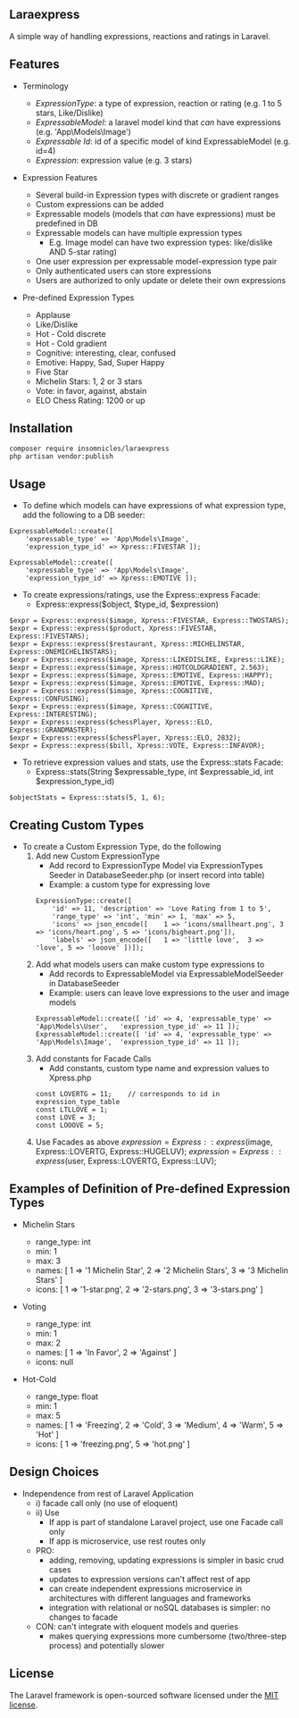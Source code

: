 ## Laraexpress

A simple way of handling expressions, reactions and ratings in Laravel.

## Features
- Terminology
    * *ExpressionType*: a type of expression, reaction or rating (e.g. 1 to 5 stars, Like/Dislike)
    * *ExpressableModel*: a laravel model kind that *can* have expressions (e.g. 'App\Models\Image')
    * *Expressable Id*: id of a specific model of kind ExpressableModel (e.g. id=4)
    * *Expression*: expression value (e.g. 3 stars)

- Expression Features
    * Several build-in Expression types with discrete or gradient ranges
    * Custom expressions can be added
    * Expressable models (models that *can* have expressions) must be predefined in DB
    * Expressable models can have multiple expression types
        - E.g. Image model can have two expression types: like/dislike AND 5-star rating)
    * One user expression per expressable model-expression type pair
    * Only authenticated users can store expressions
    * Users are authorized to only update or delete their own expressions

- Pre-defined Expression Types
    * Applause
    * Like/Dislike
    * Hot - Cold discrete
    * Hot - Cold gradient
    * Cognitive: interesting, clear, confused
    * Emotive: Happy, Sad, Super Happy
    * Five Star
    * Michelin Stars: 1, 2 or 3 stars
    * Vote: in favor, against, abstain
    * ELO Chess Rating: 1200 or up

## Installation

```
composer require insomnicles/laraexpress
php artisan vendor:publish
```

## Usage
- To define which models can have expressions of what expression type, add the following to a DB seeder:

```
ExpressableModel::create([ 
	'expressable_type' => 'App\Models\Image',
	'expression_type_id' => Xpress::FIVESTAR ]);

ExpressableModel::create([
	'expressable_type' => 'App\Models\Image',
	'expression_type_id' => Xpress::EMOTIVE ]);
```
- To create expressions/ratings, use the Express::express Facade:
    * Express::express($object, $type_id, $expression)

```
$expr = Express::express($image, Xpress::FIVESTAR, Express::TWOSTARS);
$expr = Express::express($product, Xpress::FIVESTAR, Express::FIVESTARS);
$expr = Express::express($restaurant, Xpress::MICHELINSTAR, Express::ONEMICHELINSTARS);
$expr = Express::express($image, Xpress::LIKEDISLIKE, Express::LIKE);
$expr = Express::express($image, Xpress::HOTCOLDGRADIENT, 2.563);
$expr = Express::express($image, Xpress::EMOTIVE, Express::HAPPY);
$expr = Express::express($image, Xpress::EMOTIVE, Express::MAD);
$expr = Express::express($image, Xpress::COGNITIVE, Express::CONFUSING);
$expr = Express::express($image, Xpress::COGNITIVE, Express::INTERESTING);
$expr = Express::express($chessPlayer, Xpress::ELO, Express::GRANDMASTER);
$expr = Express::express($chessPlayer, Xpress::ELO, 2832);
$expr = Express::express($bill, Xpress::VOTE, Express::INFAVOR);
```

- To retrieve expression values and stats, use the Express::stats Facade:
    * Express::stats(String $expressable_type, int $expressable_id, int $expression_type_id)

```
$objectStats = Express::stats(5, 1, 6);
```

## Creating Custom Types
- To create a Custom Expression Type, do the following
    1. Add new Custom ExpressionType
        - Add record to ExpressionType Model via ExpressionTypes Seeder in DatabaseSeeder.php (or insert record into table)
        - Example: a custom type for expressing love
        ```
        ExpressionType::create([
            'id' => 11, 'description' => 'Love Rating from 1 to 5',
            'range_type' => 'int', 'min' => 1, 'max' => 5,
            'icons' => json_encode([    1 => 'icons/smallheart.png', 3 => 'icons/heart.png', 5 => 'icons/bigheart.png']),
            'labels' => json_encode([   1 => 'little love',  3 => 'love', 5 => 'looove' ])]);
        ```
    2. Add what models users can make custom type expressions to
        - Add records to ExpressableModel via ExpressableModelSeeder in DatabaseSeeder
        - Example: users can leave love expressions to the user and image models
        ```
        ExpressableModel::create([ 'id' => 4, 'expressable_type' => 'App\Models\User',   'expression_type_id' => 11 ]);
        ExpressableModel::create([ 'id' => 4, 'expressable_type' => 'App\Models\Image',  'expression_type_id' => 11 ]);
        ```
    3. Add constants for Facade Calls
        - Add constants, custom type name and expression values to Xpress.php
        ```
        const LOVERTG = 11;    // corresponds to id in expression_type_table
        const LTLLOVE = 1;
        const LOVE = 3;
        const LOOOVE = 5;
        ```
    4. Use Facades as above
        $expression = Express::express($image, Express::LOVERTG, Express::HUGELUV);
        $expression = Express::express($user,  Express::LOVERTG, Express::LUV);

## Examples of Definition of Pre-defined Expression Types

- Michelin Stars
    - range_type: int
    - min: 1
    - max: 3
    - names: [ 1 => '1 Michelin Star', 2 => '2 Michelin Stars', 3 => '3 Michelin Stars' ]
    - icons: [ 1 => '1-star.png', 2 => '2-stars.png', 3 => '3-stars.png' ]

- Voting
    - range_type: int
    - min: 1
    - max: 2
    - names: [ 1 => 'In Favor', 2 => 'Against' ]
    - icons: null

- Hot-Cold
    - range_type: float
    - min: 1
    - max: 5
    - names: [ 1 => 'Freezing', 2 => 'Cold', 3 => 'Medium', 4 => 'Warm', 5 => 'Hot' ]
    - icons: [ 1 => 'freezing.png', 5 => 'hot.png' ]

## Design Choices
- Independence from rest of Laravel Application
    - i) facade call only (no use of eloquent)
    - ii) Use
        - If app is part of standalone Laravel project, use one Facade call only
        - If app is microservice, use rest routes only
    - PRO:
        - adding, removing, updating expressions is simpler in basic crud cases
        - updates to expression versions can't affect rest of app
        - can create independent expressions microservice in architectures with different languages and frameworks
        - integration with relational or noSQL databases is simpler: no changes to facade
    - CON: can't integrate with eloquent models and queries
        - makes querying expressions more cumbersome (two/three-step process) and potentially slower

## License

The Laravel framework is open-sourced software licensed under the [MIT license](https://opensource.org/licenses/MIT).
